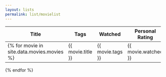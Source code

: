 ```yaml
---
layout: lists
permalink: list/movielist
---
```


| Title | Tags | Watched | Personal Rating | Review |
| --- | --- | --- | --- | --- |
{% for movie in site.data.movies.movies %}| {{ movie.title }} | {{ movie.tags }} | {{ movie.watched }} | {{ movie.personal_rating }} | {{ movie.review }} |
{% endfor %}